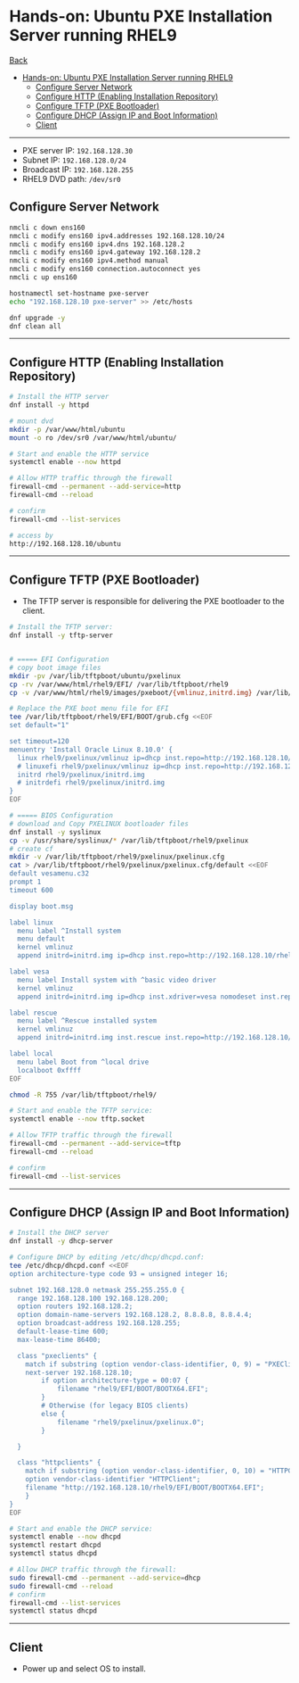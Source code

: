 # Hands-on: Ubuntu PXE Installation Server running RHEL9

[Back](../index.md)

- [Hands-on: Ubuntu PXE Installation Server running RHEL9](#hands-on-ubuntu-pxe-installation-server-running-rhel9)
  - [Configure Server Network](#configure-server-network)
  - [Configure HTTP (Enabling Installation Repository)](#configure-http-enabling-installation-repository)
  - [Configure TFTP (PXE Bootloader)](#configure-tftp-pxe-bootloader)
  - [Configure DHCP (Assign IP and Boot Information)](#configure-dhcp-assign-ip-and-boot-information)
  - [Client](#client)

---

- PXE server IP: `192.168.128.30`
- Subnet IP: `192.168.128.0/24`
- Broadcast IP: `192.168.128.255`
- RHEL9 DVD path: `/dev/sr0`

## Configure Server Network

```sh
nmcli c down ens160
nmcli c modify ens160 ipv4.addresses 192.168.128.10/24
nmcli c modify ens160 ipv4.dns 192.168.128.2
nmcli c modify ens160 ipv4.gateway 192.168.128.2
nmcli c modify ens160 ipv4.method manual
nmcli c modify ens160 connection.autoconnect yes
nmcli c up ens160

hostnamectl set-hostname pxe-server
echo "192.168.128.10 pxe-server" >> /etc/hosts

dnf upgrade -y
dnf clean all
```

---

## Configure HTTP (Enabling Installation Repository)

```sh
# Install the HTTP server
dnf install -y httpd

# mount dvd
mkdir -p /var/www/html/ubuntu
mount -o ro /dev/sr0 /var/www/html/ubuntu/

# Start and enable the HTTP service
systemctl enable --now httpd

# Allow HTTP traffic through the firewall
firewall-cmd --permanent --add-service=http
firewall-cmd --reload

# confirm
firewall-cmd --list-services

# access by
http://192.168.128.10/ubuntu
```

---

## Configure TFTP (PXE Bootloader)

- The TFTP server is responsible for delivering the PXE bootloader to the client.

```sh
# Install the TFTP server:
dnf install -y tftp-server


# ===== EFI Configuration
# copy boot image files
mkdir -pv /var/lib/tftpboot/ubuntu/pxelinux
cp -rv /var/www/html/rhel9/EFI/ /var/lib/tftpboot/rhel9
cp -v /var/www/html/rhel9/images/pxeboot/{vmlinuz,initrd.img} /var/lib/tftpboot/rhel9/pxelinux

# Replace the PXE boot menu file for EFI
tee /var/lib/tftpboot/rhel9/EFI/BOOT/grub.cfg <<EOF
set default="1"

set timeout=120
menuentry 'Install Oracle Linux 8.10.0' {
  linux rhel9/pxelinux/vmlinuz ip=dhcp inst.repo=http://192.168.128.10/rhel9/
  # linuxefi rhel9/pxelinux/vmlinuz ip=dhcp inst.repo=http://192.168.128.10/rhel9/ quiet
  initrd rhel9/pxelinux/initrd.img
  # initrdefi rhel9/pxelinux/initrd.img
}
EOF

# ===== BIOS Configuration
# download and Copy PXELINUX bootloader files
dnf install -y syslinux
cp -v /usr/share/syslinux/* /var/lib/tftpboot/rhel9/pxelinux
# create cf
mkdir -v /var/lib/tftpboot/rhel9/pxelinux/pxelinux.cfg
cat > /var/lib/tftpboot/rhel9/pxelinux/pxelinux.cfg/default <<EOF
default vesamenu.c32
prompt 1
timeout 600

display boot.msg

label linux
  menu label ^Install system
  menu default
  kernel vmlinuz
  append initrd=initrd.img ip=dhcp inst.repo=http://192.168.128.10/rhel9/

label vesa
  menu label Install system with ^basic video driver
  kernel vmlinuz
  append initrd=initrd.img ip=dhcp inst.xdriver=vesa nomodeset inst.repo=http://192.168.128.10/rhel9/

label rescue
  menu label ^Rescue installed system
  kernel vmlinuz
  append initrd=initrd.img inst.rescue inst.repo=http://192.168.128.10/rhel9/

label local
  menu label Boot from ^local drive
  localboot 0xffff
EOF

chmod -R 755 /var/lib/tftpboot/rhel9/

# Start and enable the TFTP service:
systemctl enable --now tftp.socket

# Allow TFTP traffic through the firewall
firewall-cmd --permanent --add-service=tftp
firewall-cmd --reload

# confirm
firewall-cmd --list-services
```

---

## Configure DHCP (Assign IP and Boot Information)

```sh
# Install the DHCP server
dnf install -y dhcp-server

# Configure DHCP by editing /etc/dhcp/dhcpd.conf:
tee /etc/dhcp/dhcpd.conf <<EOF
option architecture-type code 93 = unsigned integer 16;

subnet 192.168.128.0 netmask 255.255.255.0 {
  range 192.168.128.100 192.168.128.200;
  option routers 192.168.128.2;
  option domain-name-servers 192.168.128.2, 8.8.8.8, 8.8.4.4;
  option broadcast-address 192.168.128.255;
  default-lease-time 600;
  max-lease-time 86400;

  class "pxeclients" {
    match if substring (option vendor-class-identifier, 0, 9) = "PXEClient";
    next-server 192.168.128.10;
        if option architecture-type = 00:07 {
            filename "rhel9/EFI/BOOT/BOOTX64.EFI";
        }
        # Otherwise (for legacy BIOS clients)
        else {
            filename "rhel9/pxelinux/pxelinux.0";
        }

  }

  class "httpclients" {
    match if substring (option vendor-class-identifier, 0, 10) = "HTTPClient";
    option vendor-class-identifier "HTTPClient";
    filename "http://192.168.128.10/rhel9/EFI/BOOT/BOOTX64.EFI";
    }
}
EOF

# Start and enable the DHCP service:
systemctl enable --now dhcpd
systemctl restart dhcpd
systemctl status dhcpd

# Allow DHCP traffic through the firewall:
sudo firewall-cmd --permanent --add-service=dhcp
sudo firewall-cmd --reload
# confirm
firewall-cmd --list-services
systemctl status dhcpd
```

---

## Client

- Power up and select OS to install.
